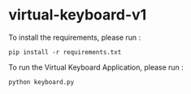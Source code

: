 # virtual-keyboard-v1
To install the requirements, please run :
```
pip install -r requirements.txt
```

To run the Virtual Keyboard Application, please run :
```
python keyboard.py
```
